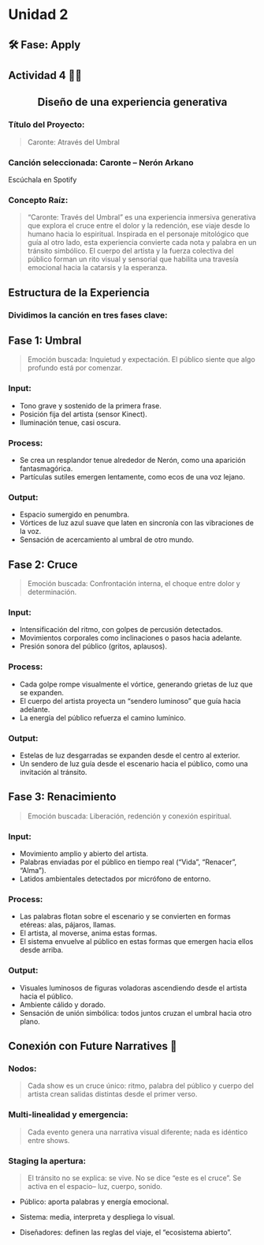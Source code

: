 # Unidad 2


## 🛠 Fase: Apply
## Actividad 4 🧗‍♂️
## <p align =center >Diseño de una experiencia generativa</p>
### Título del Proyecto:
> Caronte: Através del Umbral

### **Canción seleccionada: Caronte – Nerón Arkano**
Escúchala en Spotify

### Concepto Raíz:
> “Caronte: Través del Umbral” es una experiencia inmersiva generativa que explora el cruce entre el dolor y la redención, ese viaje desde lo humano hacia lo espiritual. Inspirada en el personaje mitológico que guía al otro lado, esta experiencia convierte cada nota y palabra en un tránsito simbólico. El cuerpo del artista y la fuerza colectiva del público forman un rito visual y sensorial que habilita una travesía emocional hacia la catarsis y la esperanza.

## Estructura de la Experiencia
### Dividimos la canción en tres fases clave:

## Fase 1: Umbral
> Emoción buscada: Inquietud y expectación. El público siente que algo profundo está por comenzar.

### Input:
- Tono grave y sostenido de la primera frase.
- Posición fija del artista (sensor Kinect).
- Iluminación tenue, casi oscura.

### Process:
- Se crea un resplandor tenue alrededor de Nerón, como una aparición fantasmagórica.
- Partículas sutiles emergen lentamente, como ecos de una voz lejano.

### Output:
- Espacio sumergido en penumbra.
- Vórtices de luz azul suave que laten en sincronía con las vibraciones de la voz.
- Sensación de acercamiento al umbral de otro mundo.

## Fase 2: Cruce
> Emoción buscada: Confrontación interna, el choque entre dolor y determinación.

### Input:
- Intensificación del ritmo, con golpes de percusión detectados.
- Movimientos corporales como inclinaciones o pasos hacia adelante.
- Presión sonora del público (gritos, aplausos).

### Process:
- Cada golpe rompe visualmente el vórtice, generando grietas de luz que se expanden.
- El cuerpo del artista proyecta un “sendero luminoso” que guía hacia adelante.
- La energía del público refuerza el camino lumínico.

### Output:
- Estelas de luz desgarradas se expanden desde el centro al exterior.
- Un sendero de luz guía desde el escenario hacia el público, como una invitación al tránsito.

## Fase 3: Renacimiento
> Emoción buscada: Liberación, redención y conexión espiritual.

### Input:
- Movimiento amplio y abierto del artista.
- Palabras enviadas por el público en tiempo real (“Vida”, “Renacer”, “Alma”).
- Latidos ambientales detectados por micrófono de entorno.

### Process:
- Las palabras flotan sobre el escenario y se convierten en formas etéreas: alas, pájaros, llamas.
- El artista, al moverse, anima estas formas.
- El sistema envuelve al público en estas formas que emergen hacia ellos desde arriba.

### Output:
- Visuales luminosos de figuras voladoras ascendiendo desde el artista hacia el público.
- Ambiente cálido y dorado.
- Sensación de unión simbólica: todos juntos cruzan el umbral hacia otro plano.

## Conexión con Future Narratives 🔄
### Nodos:
> Cada show es un cruce único: ritmo, palabra del público y cuerpo del artista crean salidas distintas desde el primer verso.

### Multi-linealidad y emergencia:
> Cada evento genera una narrativa visual diferente; nada es idéntico entre shows.

### Staging la apertura:
> El tránsito no se explica: se vive. No se dice “este es el cruce”. Se activa en el espacio– luz, cuerpo, sonido.


- Público: aporta palabras y energía emocional.

- Sistema: media, interpreta y despliega lo visual.

- Diseñadores: definen las reglas del viaje, el “ecosistema abierto”.
